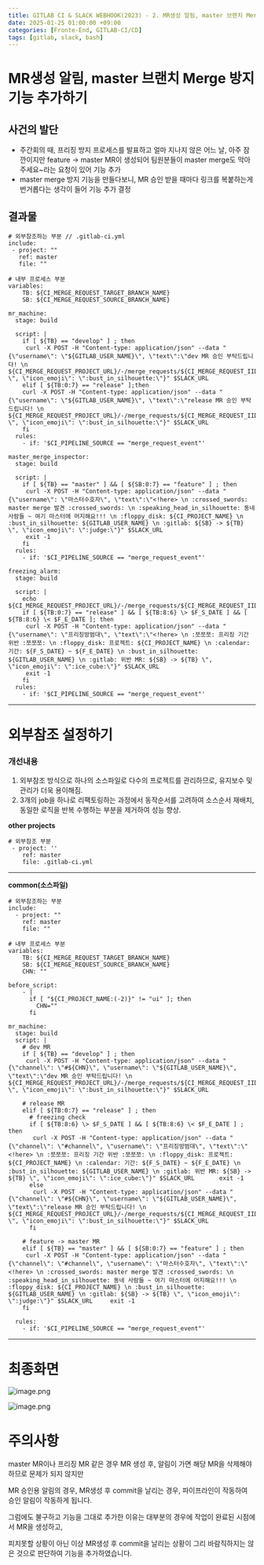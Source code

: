 ```yaml
---
title: GITLAB CI & SLACK WEBHOOK(2023) - 2. MR생성 알림, master 브랜치 Merge 방지 기능 추가하기 & 외부참조 설정하기
date: 2025-01-25 01:00:00 +09:00
categories: [Fronte-End, GITLAB-CI/CD]
tags: [gitlab, slack, bash]
---
```


# **MR생성 알림, master 브랜치 Merge 방지 기능 추가하기**

## 사건의 발단

- 주간회의 때, 프리징 방지 프로세스를 발표하고 얼마 지나지 않은 어느 날, 아주 잠깐이지만 feature → master MR이 생성되어 팀원분들이 master merge도 막아주세요~라는 요청이 있어 기능 추가
- master merge 방지 기능을 만들다보니, MR 승인 받을 때마다 링크를 복붙하는게 번거롭다는 생각이 들어 기능 추가 결정

## 결과물

```
# 외부참조하는 부분 // .gitlab-ci.yml
include:
 - project: ""
   ref: master
   file: ""

# 내부 프로세스 부분
variables:
    TB: ${CI_MERGE_REQUEST_TARGET_BRANCH_NAME}
    SB: ${CI_MERGE_REQUEST_SOURCE_BRANCH_NAME}

mr_machine:
  stage: build

  script: |
    if [ ${TB} == "develop" ] ; then
     curl -X POST -H "Content-type: application/json" --data "{\"username\": \"${GITLAB_USER_NAME}\", \"text\":\"dev MR 승인 부탁드립니다! \n ${CI_MERGE_REQUEST_PROJECT_URL}/-/merge_requests/${CI_MERGE_REQUEST_IID} \", \"icon_emoji\": \":bust_in_silhouette:\"}" $SLACK_URL
    elif [ ${TB:0:7} == "release" ];then
    curl -X POST -H "Content-type: application/json" --data "{\"username\": \"${GITLAB_USER_NAME}\", \"text\":\"release MR 승인 부탁드립니다! \n ${CI_MERGE_REQUEST_PROJECT_URL}/-/merge_requests/${CI_MERGE_REQUEST_IID} \", \"icon_emoji\": \":bust_in_silhouette:\"}" $SLACK_URL
    fi
  rules:
    - if: '$CI_PIPELINE_SOURCE == "merge_request_event"'

master_merge_inspector:
  stage: build

  script: |
    if [ ${TB} == "master" ] && [ ${SB:0:7} == "feature" ] ; then
     curl -X POST -H "Content-type: application/json" --data "{\"username\": \"마스터수호자\", \"text\":\"<!here> \n :crossed_swords: master merge 발견 :crossed_swords: \n :speaking_head_in_silhouette: 동네 사람들 ~ 여기 마스터에 머지해요!!! \n :floppy_disk: ${CI_PROJECT_NAME} \n :bust_in_silhouette: ${GITLAB_USER_NAME} \n :gitlab: ${SB} -> ${TB} \", \"icon_emoji\": \":judge:\"}" $SLACK_URL
     exit -1
    fi
  rules:
    - if: '$CI_PIPELINE_SOURCE == "merge_request_event"'

freezing_alarm:
  stage: build

  script: |
    echo ${CI_MERGE_REQUEST_PROJECT_URL}/-/merge_requests/${CI_MERGE_REQUEST_IID}
    if [ ${TB:0:7} == "release" ] && [ ${TB:8:6} \> $F_S_DATE ] && [ ${TB:8:6} \< $F_E_DATE ]; then
     curl -X POST -H "Content-type: application/json" --data "{\"username\": \"프리징방범대\", \"text\":\"<!here> \n :쪼쪼쪼: 프리징 기간 위반 :쪼쪼쪼: \n :floppy_disk: 프로젝트: ${CI_PROJECT_NAME} \n :calendar: 기간: ${F_S_DATE} ~ ${F_E_DATE} \n :bust_in_silhouette: ${GITLAB_USER_NAME} \n :gitlab: 위반 MR: ${SB} -> ${TB} \", \"icon_emoji\": \":ice_cube:\"}" $SLACK_URL
     exit -1
    fi
  rules:
    - if: '$CI_PIPELINE_SOURCE == "merge_request_event"'
```

---

# **외부참조 설정하기**

### **개선내용**

1. 외부참조 방식으로 하나의 소스파일로 다수의 프로젝트를 관리하므로, 유지보수 및 관리가 더욱 용이해짐.
2. 3개의 job을 하나로 리팩토링하는 과정에서 동작순서를 고려하여 소스순서 재배치, 동일한 로직을 반복 수행하는 부분을 제거하여 성능 향상.

**other projects**

```
# 외부참조 부분
 - project: ''
    ref: master
    file: .gitlab-ci.yml
```

---

**common(소스파일)**

```
# 외부참조하는 부분
include:
  - project: ""
    ref: master
    file: ""

# 내부 프로세스 부분
variables:
    TB: ${CI_MERGE_REQUEST_TARGET_BRANCH_NAME}
    SB: ${CI_MERGE_REQUEST_SOURCE_BRANCH_NAME}
    CHN: ""

before_script:
    - |
      if [ "${CI_PROJECT_NAME:(-2)}" != "ui" ]; then
        CHN=""
      fi

mr_machine:
  stage: build
  script: |
    # dev MR
    if [ ${TB} == "develop" ] ; then
     curl -X POST -H "Content-type: application/json" --data "{\"channel\": \"#${CHN}\", \"username\": \"${GITLAB_USER_NAME}\", \"text\":\"dev MR 승인 부탁드립니다! \n ${CI_MERGE_REQUEST_PROJECT_URL}/-/merge_requests/${CI_MERGE_REQUEST_IID} \", \"icon_emoji\": \":bust_in_silhouette:\"}" $SLACK_URL

    # release MR
    elif [ ${TB:0:7} == "release" ] ; then
      # freezing check
      if [ ${TB:8:6} \> $F_S_DATE ] && [ ${TB:8:6} \< $F_E_DATE ] ; then
       curl -X POST -H "Content-type: application/json" --data "{\"channel\": \"#channel\", \"username\": \"프리징방범대\", \"text\":\"<!here> \n :쪼쪼쪼: 프리징 기간 위반 :쪼쪼쪼: \n :floppy_disk: 프로젝트: ${CI_PROJECT_NAME} \n :calendar: 기간: ${F_S_DATE} ~ ${F_E_DATE} \n :bust_in_silhouette: ${GITLAB_USER_NAME} \n :gitlab: 위반 MR: ${SB} -> ${TB} \", \"icon_emoji\": \":ice_cube:\"}" $SLACK_URL       exit -1
      else
       curl -X POST -H "Content-type: application/json" --data "{\"channel\": \"#${CHN}\", \"username\": \"${GITLAB_USER_NAME}\", \"text\":\"release MR 승인 부탁드립니다! \n ${CI_MERGE_REQUEST_PROJECT_URL}/-/merge_requests/${CI_MERGE_REQUEST_IID} \", \"icon_emoji\": \":bust_in_silhouette:\"}" $SLACK_URL
      fi

    # feature -> master MR
    elif [ ${TB} == "master" ] && [ ${SB:0:7} == "feature" ] ; then
     curl -X POST -H "Content-type: application/json" --data "{\"channel\": \"#channel\", \"username\": \"마스터수호자\", \"text\":\"<!here> \n :crossed_swords: master merge 발견 :crossed_swords: \n :speaking_head_in_silhouette: 동네 사람들 ~ 여기 마스터에 머지해요!!! \n :floppy_disk: ${CI_PROJECT_NAME} \n :bust_in_silhouette: ${GITLAB_USER_NAME} \n :gitlab: ${SB} -> ${TB} \", \"icon_emoji\": \":judge:\"}" $SLACK_URL     exit -1
    fi

  rules:
    - if: '$CI_PIPELINE_SOURCE == "merge_request_event"'
```

---

# **최종화면**

![image.png](/assets/img/2025-01-25/2025-01-25-GITLAB_CI_2_1.png)

![image.png](/assets/img/2025-01-25/2025-01-25-GITLAB_CI_2_2.png)

# **주의사항**

master MR이나 프리징 MR 같은 경우 MR 생성 후, 알림이 가면 해당 MR을 삭제해야하므로 문제가 되지 않지만

MR 승인용 알림의 경우, MR생성 후 commit을 날리는 경우, 파이프라인이 작동하여 승인 알림이 작동하게 됩니다.

그럼에도 불구하고 기능을 그대로 추가한 이유는 대부분의 경우에 작업이 완료된 시점에서 MR을 생성하고,

피치못할 상황이 아닌 이상 MR생성 후 commit을 날리는 상황이 그리 바람직하지는 않은 것으로 판단하여 기능을 추가하였습니다.